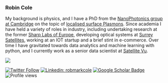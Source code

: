 ### Robin Cole

My background is physics, and I have a PhD from the [NanoPhotonics group at Cambridge](https://www.np.phy.cam.ac.uk/) on the topic of [localised surface Plasmons](https://pubs.acs.org/doi/abs/10.1021/nl0710506). Since academia I have held a variety of roles in industry, including undertaking research at the former [Sharp Labs of Europe](https://www.sle.sharp.co.uk/), developing optical systems at [Surrey Satellites](https://www.sstl.co.uk/), working at an IOT startup and a brief stint in e-commerce. Over time I have gravitated towards data analytics and machine learning with python, and I currently work as a senior data scientist at [Satellite Vu](https://www.satellitevu.com/).

<img src="https://github-readme-stats.vercel.app/api?username=robmarkcole&&show_icons=true&theme=radical&bg_color=30,0d0d0d,191919&title_color=fff&text_color=fff&icon_color=79ff97">

[![Twitter Follow](https://img.shields.io/twitter/follow/robmarkcole?label=Follow)](https://twitter.com/robmarkcole)
[![Linkedin: robmarkcole](https://img.shields.io/badge/-Robin%20Cole-blue?style=flat-square&logo=Linkedin&logoColor=white&link=https://www.linkedin.com/in/robmarkcole/)](https://www.linkedin.com/in/robmarkcole/)
[![Google Scholar Badge](https://img.shields.io/badge/Google-Scholar-red)](https://scholar.google.com/citations?user=oHe5ozwAAAAJ&hl=en)
![Profile views](https://gpvc.arturio.dev/robmarkcole)
